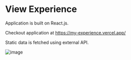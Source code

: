 # View Experience

Application is built on React.js.

Checkout application at https://my-experience.vercel.app/

Static data is fetched using external API.

![image](https://user-images.githubusercontent.com/107784718/183248110-657de6b2-76e0-49cf-99c7-545ca6ad3127.png)
